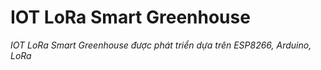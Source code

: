 # IOT LoRa Smart Greenhouse
*IOT LoRa Smart Greenhouse được phát triển dựa trên ESP8266, Arduino, LoRa*  
